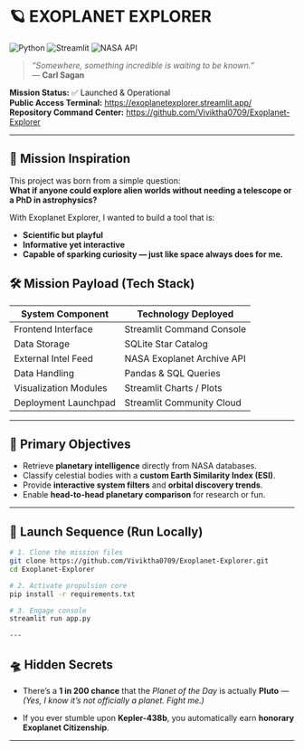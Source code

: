 # 🪐 EXOPLANET EXPLORER

![Python](https://img.shields.io/badge/Python-3.10+-blue)
![Streamlit](https://img.shields.io/badge/Built%20with-Streamlit-red)
![NASA API](https://img.shields.io/badge/Data%20Source-NASA%20Exoplanet%20Archive-orange)


> *“Somewhere, something incredible is waiting to be known.”*  
> — **Carl Sagan**


**Mission Status:** ✅ Launched & Operational  
**Public Access Terminal:** https://exoplanetexplorer.streamlit.app/  
**Repository Command Center:** https://github.com/Viviktha0709/Exoplanet-Explorer

---

## 🌠 Mission Inspiration

This project was born from a simple question:  
**What if anyone could explore alien worlds without needing a telescope or a PhD in astrophysics?**

With Exoplanet Explorer, I wanted to build a tool that is:
- **Scientific but playful**
- **Informative yet interactive**
- **Capable of sparking curiosity — just like space always does for me.**


## 🛠 Mission Payload (Tech Stack)

| System Component | Technology Deployed |
|------------------|--------------------|
| Frontend Interface | Streamlit Command Console |
| Data Storage | SQLite Star Catalog |
| External Intel Feed | NASA Exoplanet Archive API |
| Data Handling | Pandas & SQL Queries |
| Visualization Modules | Streamlit Charts / Plots |
| Deployment Launchpad | Streamlit Community Cloud |

---

## 🎯 Primary Objectives

- Retrieve **planetary intelligence** directly from NASA databases.
- Classify celestial bodies with a **custom Earth Similarity Index (ESI)**.
- Provide **interactive system filters** and **orbital discovery trends**.
- Enable **head-to-head planetary comparison** for research or fun.

---


## 🔭 Launch Sequence (Run Locally)

```bash
# 1. Clone the mission files
git clone https://github.com/Viviktha0709/Exoplanet-Explorer.git
cd Exoplanet-Explorer

# 2. Activate propulsion core
pip install -r requirements.txt

# 3. Engage console
streamlit run app.py

---
```

## 🛸 Hidden Secrets

- There’s a **1 in 200 chance** that the *Planet of the Day* is actually **Pluto** —  
  _(Yes, I know it’s not officially a planet. Fight me.)_
  
- If you ever stumble upon **Kepler-438b**, you automatically earn **honorary Exoplanet Citizenship**.

---
